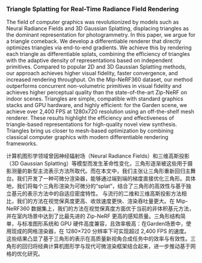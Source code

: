 ### Triangle Splatting for Real-Time Radiance Field Rendering

The field of computer graphics was revolutionized by models such as Neural Radiance Fields and 3D Gaussian Splatting, displacing triangles as the dominant representation for photogrammetry. In this paper, we argue for a triangle comeback. We develop a differentiable renderer that directly optimizes triangles via end-to-end gradients. We achieve this by rendering each triangle as differentiable splats, combining the efficiency of triangles with the adaptive density of representations based on independent primitives. Compared to popular 2D and 3D Gaussian Splatting methods, our approach achieves higher visual fidelity, faster convergence, and increased rendering throughput. On the Mip-NeRF360 dataset, our method outperforms concurrent non-volumetric primitives in visual fidelity and achieves higher perceptual quality than the state-of-the-art Zip-NeRF on indoor scenes. Triangles are simple, compatible with standard graphics stacks and GPU hardware, and highly efficient: for the Garden scene, we achieve over 2,400 FPS at 1280x720 resolution using an off-the-shelf mesh renderer. These results highlight the efficiency and effectiveness of triangle-based representations for high-quality novel view synthesis. Triangles bring us closer to mesh-based optimization by combining classical computer graphics with modern differentiable rendering frameworks.

计算机图形学领域曾因神经辐射场（Neural Radiance Fields）和三维高斯投影（3D Gaussian Splatting）等模型而发生革命性变化，三角形逐渐被这些用于摄影测量的新型主流表示方法所取代。而在本文中，我们主张让三角形重新回归主舞台。我们开发了一种可微分渲染器，能够通过端到端的梯度直接优化三角形。具体地，我们将每个三角形渲染为可微分的“splat”，结合了三角形的高效性与基于独立基元的表示方法中的自适应密度特性。
与流行的二维和三维高斯投影方法相比，我们的方法在视觉保真度更高、收敛速度更快、渲染吞吐量更大。在 Mip-NeRF360 数据集上，我们的方法在视觉保真度方面优于当前的非体积基元方法，并在室内场景中达到了比最先进的 Zip-NeRF 更高的感知质量。三角形结构简单，与标准图形系统和 GPU 硬件高度兼容，且效率极高：在Garden场景中，使用现成的网格渲染器，在 1280×720 分辨率下可实现超过 2,400 FPS 的速度。
这些结果凸显了基于三角形的表示在高质量新视角合成任务中的效率与有效性。三角形的回归将经典计算机图形学与现代可微渲染框架结合起来，进一步推动基于网格的优化研究。
